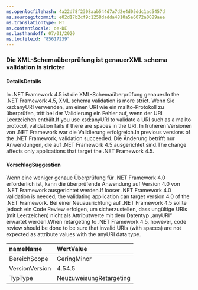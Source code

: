 ```yaml
---
ms.openlocfilehash: 4a22d78f2308aab544d7a7d2e4d05ddc1ad5457d
ms.sourcegitcommit: e02d17b2cf9c1258dadda4810a5e6072a0089aee
ms.translationtype: HT
ms.contentlocale: de-DE
ms.lasthandoff: 07/01/2020
ms.locfileid: "85617239"
---
```

### <a name="xml-schema-validation-is-stricter"></a><span data-ttu-id="9bc74-101">Die XML-Schemaüberprüfung ist genauer</span><span class="sxs-lookup"><span data-stu-id="9bc74-101">XML schema validation is stricter</span></span>

#### <a name="details"></a><span data-ttu-id="9bc74-102">Details</span><span class="sxs-lookup"><span data-stu-id="9bc74-102">Details</span></span>

<span data-ttu-id="9bc74-103">In .NET Framework 4.5 ist die XML-Schemaüberprüfung genauer.</span><span class="sxs-lookup"><span data-stu-id="9bc74-103">In the .NET Framework 4.5, XML schema validation is more strict.</span></span> <span data-ttu-id="9bc74-104">Wenn Sie xsd:anyURI verwenden, um einen URI wie ein mailto-Protokoll zu überprüfen, tritt bei der Validierung ein Fehler auf, wenn der URI Leerzeichen enthält.</span><span class="sxs-lookup"><span data-stu-id="9bc74-104">If you use xsd:anyURI to validate a URI such as a mailto protocol, validation fails if there are spaces in the URI.</span></span> <span data-ttu-id="9bc74-105">In früheren Versionen von .NET Framework war die Validierung erfolgreich.</span><span class="sxs-lookup"><span data-stu-id="9bc74-105">In previous versions of the .NET Framework, validation succeeded.</span></span> <span data-ttu-id="9bc74-106">Die Änderung betrifft nur Anwendungen, die auf .NET Framework 4.5 ausgerichtet sind.</span><span class="sxs-lookup"><span data-stu-id="9bc74-106">The change affects only applications that target the .NET Framework 4.5.</span></span>

#### <a name="suggestion"></a><span data-ttu-id="9bc74-107">Vorschlag</span><span class="sxs-lookup"><span data-stu-id="9bc74-107">Suggestion</span></span>

<span data-ttu-id="9bc74-108">Wenn eine weniger genaue Überprüfung für .NET Framework 4.0 erforderlich ist, kann die überprüfende Anwendung auf Version 4.0 von .NET Framework ausgerichtet werden.</span><span class="sxs-lookup"><span data-stu-id="9bc74-108">If looser .NET Framework 4.0 validation is needed, the validating application can target version 4.0 of the .NET Framework.</span></span> <span data-ttu-id="9bc74-109">Bei einer Neuausrichtung auf .NET Framework 4.5 sollte jedoch ein Code Review erfolgen, um sicherzustellen, dass ungültige URIs (mit Leerzeichen) nicht als Attributwerte mit dem Datentyp „anyURI“ erwartet werden.</span><span class="sxs-lookup"><span data-stu-id="9bc74-109">When retargeting to .NET Framework 4.5, however, code review should be done to be sure that invalid URIs (with spaces) are not expected as attribute values with the anyURI data type.</span></span>

| <span data-ttu-id="9bc74-110">name</span><span class="sxs-lookup"><span data-stu-id="9bc74-110">Name</span></span>    | <span data-ttu-id="9bc74-111">Wert</span><span class="sxs-lookup"><span data-stu-id="9bc74-111">Value</span></span>       |
|:--------|:------------|
| <span data-ttu-id="9bc74-112">Bereich</span><span class="sxs-lookup"><span data-stu-id="9bc74-112">Scope</span></span>   | <span data-ttu-id="9bc74-113">Gering</span><span class="sxs-lookup"><span data-stu-id="9bc74-113">Minor</span></span>       |
| <span data-ttu-id="9bc74-114">Version</span><span class="sxs-lookup"><span data-stu-id="9bc74-114">Version</span></span> | <span data-ttu-id="9bc74-115">4.5</span><span class="sxs-lookup"><span data-stu-id="9bc74-115">4.5</span></span>         |
| <span data-ttu-id="9bc74-116">Typ</span><span class="sxs-lookup"><span data-stu-id="9bc74-116">Type</span></span>    | <span data-ttu-id="9bc74-117">Neuzuweisung</span><span class="sxs-lookup"><span data-stu-id="9bc74-117">Retargeting</span></span> |
